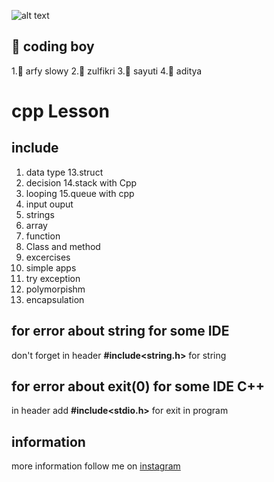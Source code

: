 ![alt text](https://www.educative.io/api/page/5393602882568192/image/download/6038586442907648)
## :boy: coding boy
1.:boy: arfy slowy
2.:boy: zulfikri
3.:boy: sayuti
4.:boy: aditya 

# cpp Lesson
## include
1. data type              13.struct
2. decision               14.stack with Cpp
3. looping                15.queue with cpp
4. input ouput
5. strings
6. array
7. function
8. Class and method
8. excercises
9. simple apps
10. try exception
11. polymorpishm
12. encapsulation

## for error about string for some IDE
don't forget in header **#include<string.h>** for string
## for error about exit(0) for some IDE C++
in header add **#include<stdio.h>** for exit in program

## information
more information follow me on [instagram](https://instagram.com/arfy.slowy)
